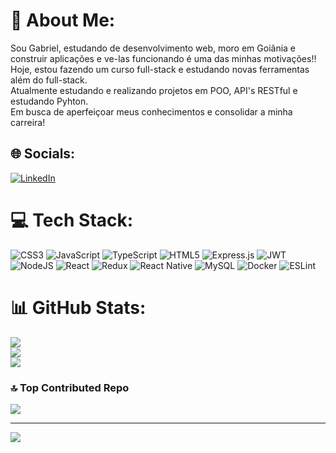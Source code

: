 # 💫 About Me:
Sou Gabriel, estudando de desenvolvimento web, moro em Goiânia e construir aplicações e ve-las funcionando é  uma das minhas motivações!!<br>Hoje, estou fazendo um curso full-stack e estudando novas ferramentas além do full-stack.<br>Atualmente estudando e realizando projetos em POO, API's RESTful e estudando Pyhton.<br>Em busca de aperfeiçoar meus conhecimentos e consolidar a minha carreira!


## 🌐 Socials:
[![LinkedIn](https://img.shields.io/badge/LinkedIn-%230077B5.svg?logo=linkedin&logoColor=white)](https://linkedin.com/in/https://www.linkedin.com/in/gabriel-lemes-dev/) 

# 💻 Tech Stack:
![CSS3](https://img.shields.io/badge/css3-%231572B6.svg?style=for-the-badge&logo=css3&logoColor=white) ![JavaScript](https://img.shields.io/badge/javascript-%23323330.svg?style=for-the-badge&logo=javascript&logoColor=%23F7DF1E) ![TypeScript](https://img.shields.io/badge/typescript-%23007ACC.svg?style=for-the-badge&logo=typescript&logoColor=white) ![HTML5](https://img.shields.io/badge/html5-%23E34F26.svg?style=for-the-badge&logo=html5&logoColor=white) ![Express.js](https://img.shields.io/badge/express.js-%23404d59.svg?style=for-the-badge&logo=express&logoColor=%2361DAFB) ![JWT](https://img.shields.io/badge/JWT-black?style=for-the-badge&logo=JSON%20web%20tokens) ![NodeJS](https://img.shields.io/badge/node.js-6DA55F?style=for-the-badge&logo=node.js&logoColor=white) ![React](https://img.shields.io/badge/react-%2320232a.svg?style=for-the-badge&logo=react&logoColor=%2361DAFB) ![Redux](https://img.shields.io/badge/redux-%23593d88.svg?style=for-the-badge&logo=redux&logoColor=white) ![React Native](https://img.shields.io/badge/react_native-%2320232a.svg?style=for-the-badge&logo=react&logoColor=%2361DAFB) ![MySQL](https://img.shields.io/badge/mysql-%2300f.svg?style=for-the-badge&logo=mysql&logoColor=white) ![Docker](https://img.shields.io/badge/docker-%230db7ed.svg?style=for-the-badge&logo=docker&logoColor=white) ![ESLint](https://img.shields.io/badge/ESLint-4B3263?style=for-the-badge&logo=eslint&logoColor=white)
# 📊 GitHub Stats:
![](https://github-readme-stats.vercel.app/api?username=gabriel-R-Lemes&theme=merko&hide_border=false&include_all_commits=false&count_private=false)<br/>
![](https://github-readme-streak-stats.herokuapp.com/?user=gabriel-R-Lemes&theme=merko&hide_border=false)<br/>
![](https://github-readme-stats.vercel.app/api/top-langs/?username=gabriel-R-Lemes&theme=merko&hide_border=false&include_all_commits=false&count_private=false&layout=compact)

### 🔝 Top Contributed Repo
![](https://github-contributor-stats.vercel.app/api?username=gabriel-R-Lemes&limit=5&theme=dark&combine_all_yearly_contributions=true)

---
[![](https://visitcount.itsvg.in/api?id=gabriel-R-Lemes&icon=0&color=8)](https://visitcount.itsvg.in)

<!-- Proudly created with GPRM ( https://gprm.itsvg.in ) -->
